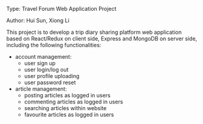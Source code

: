 Type: Travel Forum Web Application Project

Author: Hui Sun, Xiong Li

This project is to develop a trip diary sharing platform web application based on React/Redux on client side, Express and MongoDB on server side, including the following functionalities:
- account management: 
  - user sign up
  - user login/log out
  - user profile uploading
  - user password reset
- article management:
  - posting articles as logged in users
  - commenting articles as logged in users
  - searching articles within website
  - favourite articles as logged in users
